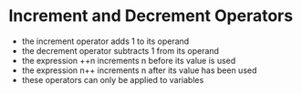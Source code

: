 # Increment and Decrement Operators

* the increment operator adds 1 to its operand
* the decrement operator subtracts 1 from its operand
* the expression ++n increments n before its value is used
* the expression n++ increments n after its value has been used
* these operators can only be applied to variables

